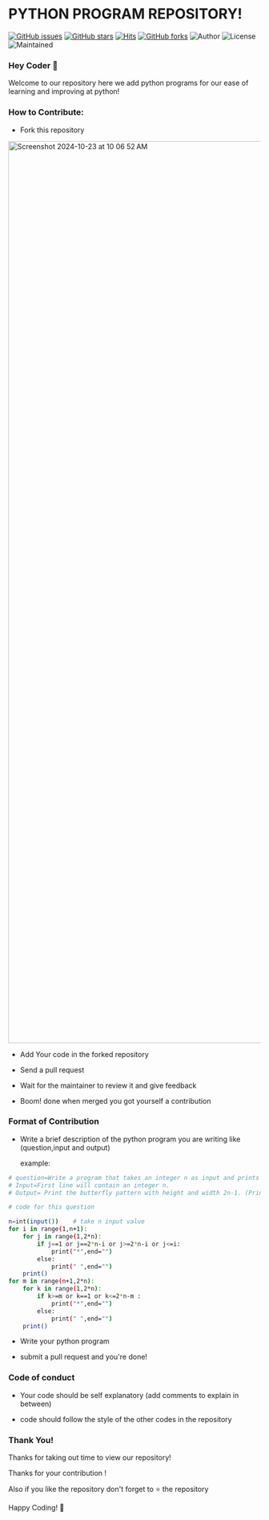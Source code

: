 # PYTHON PROGRAM REPOSITORY!

[![GitHub issues](https://img.shields.io/github/issues/Rishi098/Python_Programs?logo=github)](https://github.com/Rishi098/Python_Programs/issues)
[![GitHub stars](https://img.shields.io/github/stars/Rishi098/Python_Programs?style=social)](https://github.com/Rishi098/Python_Programs/stargazers)
[![Hits](https://hits.seeyoufarm.com/api/count/incr/badge.svg?url=https%3A%2F%2Fgithub.com%2FRishi098%2FPython_Programs&count_bg=%23DD8524&title_bg=%23555555&icon=github.svg&icon_color=%23E7E7E7&title=visitors&edge_flat=false)](https://github.com/Rishi098/HACKTOBERFEST2021_PATTERN) 
[![GitHub forks](https://img.shields.io/github/forks/Rishi098/Hacktoberfest-2021?style=social&logo=git)](https://github.com/Rishi098/Hacktoberfest-2024/network/)
![Author](https://img.shields.io/badge/Owner-Rishi098-blue)
![License](https://img.shields.io/badge/License-MIT-brightgreen)
![Maintained](https://img.shields.io/maintenance/yes/2024) </br>

### Hey Coder 👋

Welcome to our repository here we add python programs for our ease of learning and improving at python!

### How to Contribute:

- Fork this repository
<img width="1799" alt="Screenshot 2024-10-23 at 10 06 52 AM" src="https://github.com/user-attachments/assets/89214a54-2a0e-4fe6-80ac-0dad24d2fc6f">

- Add Your code in the forked repository

- Send a pull request

- Wait for the maintainer to review it and give feedback

- Boom! done when merged you got yourself a contribution

### Format of Contribution

- Write a brief description of the python program you are writing like (question,input and output)

  example:

```bash
# question=Write a program that takes an integer n as input and prints a butterfly pattern.
# Input=First line will contain an integer n.
# Output= Print the butterfly pattern with height and width 2n-1. (Print them without space in-between)

# code for this question

n=int(input())    # take n input value
for i in range(1,n+1):
    for j in range(1,2*n):
        if j==1 or j==2*n-i or j>=2*n-i or j<=i:
            print("*",end="")
        else:
            print(" ",end="")
    print()
for m in range(n+1,2*n):
    for k in range(1,2*n):
        if k>=m or k==1 or k<=2*n-m :
            print("*",end="")
        else:
            print(" ",end="")
    print()
```

- Write your python program

- submit a pull request and you're done!

### Code of conduct

- Your code should be self explanatory (add comments to explain in between)

- code should follow the style of the other codes in the repository

### Thank You!

Thanks for taking out time to view our repository!

Thanks for your contribution !

Also if you like the repository don't forget to ⭐ the repository 

Happy Coding! 👋



   


